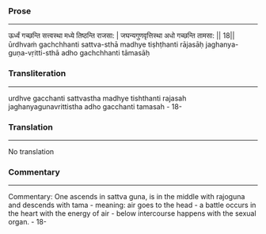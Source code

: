 ### Prose 
 --- 
ऊर्ध्वं गच्छन्ति सत्त्वस्था मध्ये तिष्ठन्ति राजसा: |
जघन्यगुणवृत्तिस्था अधो गच्छन्ति तामसा: || 18||
ūrdhvaṁ gachchhanti sattva-sthā madhye tiṣhṭhanti rājasāḥ
jaghanya-guṇa-vṛitti-sthā adho gachchhanti tāmasāḥ

### Transliteration 
 --- 
urdhve gacchanti sattvastha madhye tishthanti rajasah jaghanyagunavrittistha adho gacchanti tamasah - 18-

### Translation 
 --- 
No translation

### Commentary 
 --- 
Commentary: One ascends in sattva guna, is in the middle with rajoguna and descends with tama - meaning: air goes to the head - a battle occurs in the heart with the energy of air - below intercourse happens with the sexual organ. - 18-